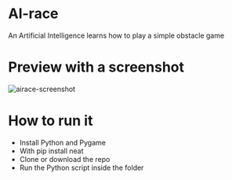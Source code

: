 # AI-race
An Artificial Intelligence learns how to play a simple obstacle game


# Preview with a screenshot
![airace-screenshot](https://user-images.githubusercontent.com/67358859/100549438-3e225f80-3273-11eb-8804-b4185857fcd1.png)



# How to run it

- Install Python and Pygame
- With pip install neat
- Clone or download the repo
- Run the Python script inside the folder
